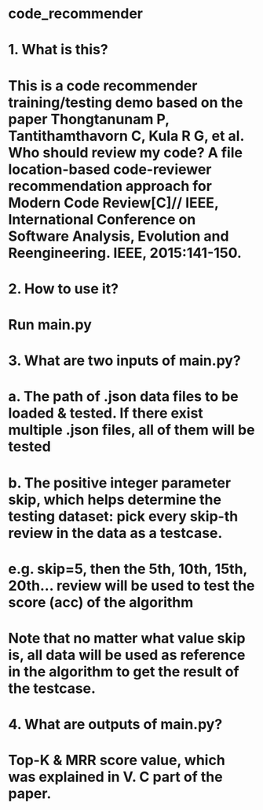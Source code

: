 # code_recommender
# 
# 1. What is this?
# This is a code recommender training/testing demo based on the paper Thongtanunam P, Tantithamthavorn C, Kula R G, et al. Who should review my code? A file location-based code-reviewer recommendation approach for Modern Code Review[C]// IEEE, International Conference on Software Analysis, Evolution and Reengineering. IEEE, 2015:141-150.
# 
# 2. How to use it?
# Run main.py
#
# 3. What are two inputs of main.py?
#   a. The path of .json data files to be loaded & tested. If there exist multiple .json files, all of them will be tested
#   b. The positive integer parameter skip, which helps determine the testing dataset: pick every skip-th review in the data as a testcase. 
#      e.g. skip=5, then the 5th, 10th, 15th, 20th... review will be used to test the score (acc) of the algorithm
#      Note that no matter what value skip is, all data will be used as reference in the algorithm to get the result of the testcase.
#
# 4. What are outputs of main.py?
# Top-K & MRR score value, which was explained in V. C part of the paper. 

